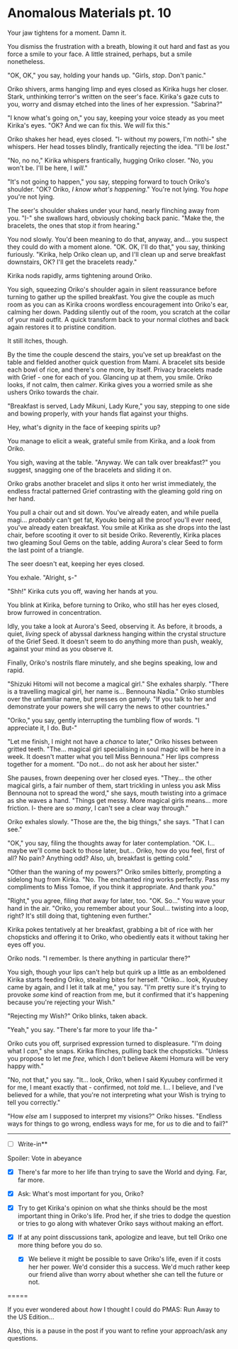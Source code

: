 # Anomalous Materials pt. 10

Your jaw tightens for a moment. Damn it.

You dismiss the frustration with a breath, blowing it out hard and fast as you force a smile to your face. A little strained, perhaps, but a smile nonetheless.

"OK, OK," you say, holding your hands up. "Girls, *stop*. Don't panic."

Oriko shivers, arms hanging limp and eyes closed as Kirika hugs her closer. Stark, unthinking terror's written on the seer's face. Kirika's gaze cuts to you, worry and dismay etched into the lines of her expression. "Sabrina?"

"I know what's going on," you say, keeping your voice steady as you meet Kirika's eyes. "OK? And we can fix this. We *will* fix this."

Oriko shakes her head, eyes closed. "I- without my powers, I'm nothi-" she whispers. Her head tosses blindly, frantically rejecting the idea. "I'll be *lost*."

"No, no no," Kirika whispers frantically, hugging Oriko closer. "No, you won't be. I'll be here, I *will*."

"It's not going to happen," you say, stepping forward to touch Oriko's shoulder. "OK? Oriko, *I know what's happening*." You're not lying. You *hope* you're not lying.

The seer's shoulder shakes under your hand, nearly flinching away from you. "I-" she swallows hard, obviously choking back panic. "Make the, the bracelets, the ones that stop *it* from hearing."

You nod slowly. You'd been meaning to do that, anyway, and... you suspect they could do with a moment alone. "OK. OK, I'll do that," you say, thinking furiously. "Kirika, help Oriko clean up, and I'll clean up and serve breakfast downstairs, OK? I'll get the bracelets ready."

Kirika nods rapidly, arms tightening around Oriko.

You sigh, squeezing Oriko's shoulder again in silent reassurance before turning to gather up the spilled breakfast. You give the couple as much room as you can as Kirika croons wordless encouragement into Oriko's ear, calming her down. Padding silently out of the room, you scratch at the collar of your maid outfit. A quick transform back to your normal clothes and back again restores it to pristine condition.

It still itches, though.

By the time the couple descend the stairs, you've set up breakfast on the table and fielded another quick question from Mami. A bracelet sits beside each bowl of rice, and there's one more, by itself. Privacy bracelets made with Grief - one for each of you. Glancing up at them, you smile. Oriko looks, if not calm, then calm*er*. Kirika gives you a worried smile as she ushers Oriko towards the chair.

"Breakfast is served, Lady Mikuni, Lady Kure," you say, stepping to one side and bowing properly, with your hands flat against your thighs.

Hey, what's dignity in the face of keeping spirits up?

You manage to elicit a weak, grateful smile from Kirika, and a *look* from Oriko.

You sigh, waving at the table. "Anyway. We can talk over breakfast?" you suggest, snagging one of the bracelets and sliding it on.

Oriko grabs another bracelet and slips it onto her wrist immediately, the endless fractal patterned Grief contrasting with the gleaming gold ring on her hand.

You pull a chair out and sit down. You've already eaten, and while puella magi... *probably* can't get fat, Kyouko being all the proof you'll ever need, you've already eaten breakfast. You smile at Kirika as she drops into the last chair, before scooting it over to sit beside Oriko. Reverently, Kirika places two gleaming Soul Gems on the table, adding Aurora's clear Seed to form the last point of a triangle.

The seer doesn't eat, keeping her eyes closed.

You exhale. "Alright, s-"

"Shh!" Kirika cuts you off, waving her hands at you.

You blink at Kirika, before turning to Oriko, who still has her eyes closed, brow furrowed in concentration.

Idly, you take a look at Aurora's Seed, observing it. As before, it broods, a quiet, *living* speck of abyssal darkness hanging within the crystal structure of the Grief Seed. It doesn't seem to do anything more than push, weakly, against your mind as you observe it.

Finally, Oriko's nostrils flare minutely, and she begins speaking, low and rapid.

"Shizuki Hitomi will not become a magical girl." She exhales sharply. "There is a travelling magical girl, her name is... Bennouna Nadia." Oriko stumbles over the unfamiliar name, but presses on gamely. "If you talk to her and demonstrate your powers she will carry the news to other countries."

"Oriko," you say, gently interrupting the tumbling flow of words. "I appreciate it, I do. But-"

"Let me finish, I might not have a *chance* to later," Oriko hisses between gritted teeth. "The... magical girl specialising in soul magic will be here in a week. It doesn't matter what you tell Miss Bennouna." Her lips compress together for a moment. "Do not... do not ask her about her sister."

She pauses, frown deepening over her closed eyes. "They... the other magical girls, a fair number of them, start trickling in unless you ask Miss Bennouna not to spread the word," she says, mouth twisting into a grimace as she waves a hand. "Things get messy. More magical girls means... more friction. I- there are so *many*, I can't see a clear way through."

Oriko exhales slowly. "Those are the, the big things," she says. "That I can see."

"OK," you say, filing the thoughts away for later contemplation. "OK. I... maybe we'll come back to those later, but... Oriko, how do you feel, first of all? No pain? Anything odd? Also, uh, breakfast is getting cold."

"Other than the waning of my powers?" Oriko smiles bitterly, prompting a sidelong hug from Kirika. "No. The enchanted ring works perfectly. Pass my compliments to Miss Tomoe, if you think it appropriate. And thank *you*."

"Right," you agree, filing *that* away for later, too. "OK. So..." You wave your hand in the air. "Oriko, you remember about your Soul... twisting into a loop, right? It's still doing that, tightening even further."

Kirika pokes tentatively at her breakfast, grabbing a bit of rice with her chopsticks and offering it to Oriko, who obediently eats it without taking her eyes off you.

Oriko nods. "I remember. Is there anything in particular there?"

You sigh, though your lips can't help but quirk up a little as an emboldened Kirika starts feeding Oriko, stealing bites for herself. "Oriko... look, Kyuubey came by again, and I let it talk at me," you say. "I'm pretty sure it's trying to provoke *some* kind of reaction from me, but it confirmed that it's happening because you're rejecting your Wish."

"Rejecting my Wish?" Oriko blinks, taken aback.

"Yeah," you say. "There's far more to your life tha-"

Oriko cuts you off, surprised expression turned to displeasure. "I'm doing what I *can*," she snaps. Kirika flinches, pulling back the chopsticks. "Unless you propose to let me *free*, which I don't believe Akemi Homura will be very happy with."

"No, not that," you say. "It... look, Oriko, when I said Kyuubey confirmed it for me, I meant exactly that - confirmed, not *told* me. I... I believe, and I've believed for a while, that you're not interpreting what your Wish is trying to tell you correctly."

"How *else* am I supposed to interpret my visions?" Oriko hisses. "Endless ways for things to go wrong, endless ways for me, for *us* to die and to fail?"

---

- [ ] Write-in**

Spoiler: Vote in abeyance

  - [x] There's far more to her life than trying to save the World and dying. Far, far more.
  - [x] Ask: What's most important for you, Oriko?
  - [x] Try to get Kirika's opinion on what she thinks should be the most important thing in Oriko's life. Prod her, if she tries to dodge the question or tries to go along with whatever Oriko says without making an effort.

- [x] If at any point disscussions tank, apologize and leave, but tell Oriko one more thing before you do so.
  - [x] We believe it might be possible to save Oriko's life, even if it costs her her power. We'd consider this a success. We'd much rather keep our friend alive than worry about whether she can tell the future or not.

\=====​

If you ever wondered about *how* I thought I could do PMAS: Run Away to the US Edition...

Also, this is a pause in the post if you want to refine your approach/ask any questions.
